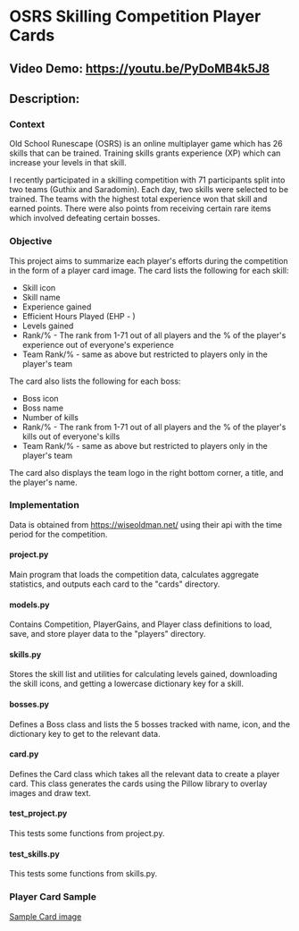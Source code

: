 # OSRS Skilling Competition Player Cards
## Video Demo: https://youtu.be/PyDoMB4k5J8
## Description:

### Context
Old School Runescape (OSRS) is an online multiplayer game which has 26 skills that can be trained.
Training skills grants experience (XP) which can increase your levels in that skill.

I recently participated in a skilling competition with 71 participants split into two teams (Guthix and Saradomin).
Each day, two skills were selected to be trained. The teams with the highest total experience won that skill and earned points.
There were also points from receiving certain rare items which involved defeating certain bosses.

### Objective
This project aims to summarize each player's efforts during the competition in the form of a player card image.
The card lists the following for each skill:
- Skill icon
- Skill name
- Experience gained
- Efficient Hours Played (EHP - )
- Levels gained
- Rank/% - The rank from 1-71 out of all players and the % of the player's experience out of everyone's experience
- Team Rank/% - same as above but restricted to players only in the player's team

The card also lists the following for each boss:
- Boss icon
- Boss name
- Number of kills
- Rank/% - The rank from 1-71 out of all players and the % of the player's kills out of everyone's kills
- Team Rank/% - same as above but restricted to players only in the player's team

The card also displays the team logo in the right bottom corner, a title, and the player's name.

### Implementation

Data is obtained from https://wiseoldman.net/ using their api with the time period for the competition.

#### project.py
Main program that loads the competition data, calculates aggregate statistics, and outputs each card to the "cards" directory.

#### models.py
Contains Competition, PlayerGains, and Player class definitions to load, save, and store player data to the "players" directory.

#### skills.py
Stores the skill list and utilities for calculating levels gained, downloading the skill icons, and getting a lowercase dictionary key for a skill.

#### bosses.py
Defines a Boss class and lists the 5 bosses tracked with name, icon, and the dictionary key to get to the relevant data.

#### card.py
Defines the Card class which takes all the relevant data to create a player card.
This class generates the cards using the Pillow library to overlay images and draw text.

#### test_project.py
This tests some functions from project.py.

#### test_skills.py
This tests some functions from skills.py.

### Player Card Sample
[Sample Card image](cards/rootb.png)